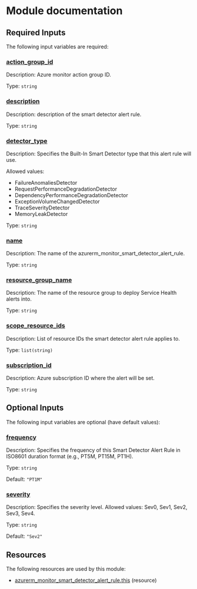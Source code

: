 # Module documentation

## Required Inputs

The following input variables are required:

### <a name="input_action_group_id"></a> [action\_group\_id](#input\_action\_group\_id)

Description: Azure monitor action group ID.

Type: `string`

### <a name="input_description"></a> [description](#input\_description)

Description: description of the smart detector alert rule.

Type: `string`

### <a name="input_detector_type"></a> [detector\_type](#input\_detector\_type)

Description: Specifies the Built-In Smart Detector type that this alert rule will use.

Allowed values:
- FailureAnomaliesDetector
- RequestPerformanceDegradationDetector
- DependencyPerformanceDegradationDetector
- ExceptionVolumeChangedDetector
- TraceSeverityDetector
- MemoryLeakDetector

Type: `string`

### <a name="input_name"></a> [name](#input\_name)

Description: The name of the azurerm\_monitor\_smart\_detector\_alert\_rule.

Type: `string`

### <a name="input_resource_group_name"></a> [resource\_group\_name](#input\_resource\_group\_name)

Description: The name of the resource group to deploy Service Health alerts into.

Type: `string`

### <a name="input_scope_resource_ids"></a> [scope\_resource\_ids](#input\_scope\_resource\_ids)

Description: List of resource IDs the smart detector alert rule applies to.

Type: `list(string)`

### <a name="input_subscription_id"></a> [subscription\_id](#input\_subscription\_id)

Description: Azure subscription ID where the alert will be set.

Type: `string`

## Optional Inputs

The following input variables are optional (have default values):

### <a name="input_frequency"></a> [frequency](#input\_frequency)

Description: Specifies the frequency of this Smart Detector Alert Rule in ISO8601 duration format (e.g., PT5M, PT15M, PT1H).

Type: `string`

Default: `"PT1M"`

### <a name="input_severity"></a> [severity](#input\_severity)

Description: Specifies the severity level. Allowed values: Sev0, Sev1, Sev2, Sev3, Sev4.

Type: `string`

Default: `"Sev2"`


## Resources

The following resources are used by this module:

- [azurerm_monitor_smart_detector_alert_rule.this](https://registry.terraform.io/providers/hashicorp/azurerm/latest/docs/resources/monitor_smart_detector_alert_rule) (resource)
